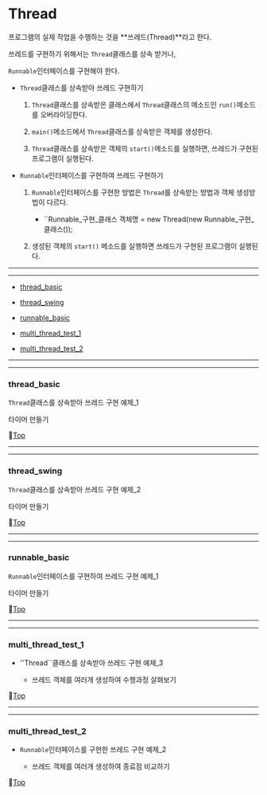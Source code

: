# Thread

프로그램의 실제 작업을 수행하는 것을 **쓰레드(Thread)**라고 한다.

쓰레드를 구현하기 위해서는 ``Thread``클래스를 상속 받거나,

``Runnable``인터페이스를 구현해야 한다.

* ``Thread``클래스를 상속받아 쓰레드 구현하기

	1. ``Thread``클래스를 상속받은 클래스에서 ``Thread``클래스의 메소드인 ``run()``메소드를 오버라이딩한다.
	
	1. ``main()``메소드에서 ``Thread``클래스를 상속받은 객체를 생성한다.
	
	1. ``Thread``클래스를 상속받은 객체의 ``start()``메소드를 실행하면, 쓰레드가 구현된 프로그램이 실행된다.
	
* ``Runnable``인터페이스를 구현하여 쓰레드 구현하기

	1. ``Runnable``인터페이스를 구현한 방법은 ``Thread``를 상속받는 방법과 객체 생성방법이 다르다.
	
		* ``Runnable_구현_클래스  객체명  =  new Thread(new Runnable_구현_클래스());
		
	1. 생성된 객체의 ``start()`` 메소드를 실행하면 쓰레드가 구현된 프로그램이 실행된다.

---
---

* [thread_basic](#thread_basic)


* [thread_swing](#thread_swing)


* [runnable_basic](#runnable_basic)


* [multi_thread_test_1](#multi_thread_test_1)


* [multi_thread_test_2](#multi_thread_test_2)

---
---

### thread_basic

``Thread``클래스를 상속받아 쓰레드 구현 예제_1

타이머 만들기

:camel:[Top](#thread)

---
---

### thread_swing

``Thread``클래스를 상속받아 쓰레드 구현 예제_2

타이머 만들기

:camel:[Top](#thread)

---
---

### runnable_basic

``Runnable``인터페이스를 구현하여 쓰레드 구현 예제_1

타이머 만들기

:camel:[Top](#thread)

---
---

### multi_thread_test_1

* ''Thread``클래스를 상속받아 쓰레드 구현 예제_3

	* 쓰레드 객체를 여러개 생성하여 수행과정 살펴보기

:camel:[Top](#thread)

---
---

### multi_thread_test_2

* ``Runnable``인터페이스를 구현한 쓰레드 구현 예제_2

	* 쓰레드 객체를 여러개 생성하여 종료점 비교하기
	
:camel:[Top](#thread)